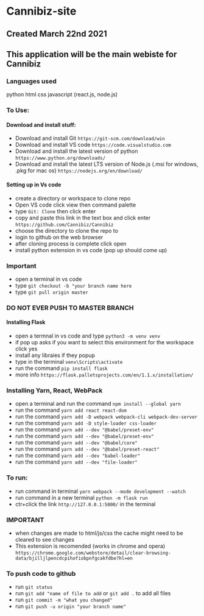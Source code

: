 # Cannibiz-site
## Created March 22nd 2021
## This application will be the main webiste for Cannibiz

### Languages used

python
html
css
javascript (react.js, node.js)

### To Use:

#### Download and install stuff:
* Download and install Git `https://git-scm.com/download/win`
* Download and install VS code `https://code.visualstudio.com`
* Download and install the latest version of python `https://www.python.org/downloads/`
* Download and install the latest LTS version of Node.js (.msi for windows, .pkg for mac os) `https://nodejs.org/en/download/` 



#### Setting up in Vs code
* create a directory or workspace to clone repo
* Open VS code click view then command palette
* type `Git: Clone` then click enter 
* copy and paste this link in the text box and click enter `https://github.com/Cannibiz/Cannibiz`
* choose the directory to clone the repo to  
* login to github on the web browser
* after cloning process is complete click open
* install python extension in vs code (pop up should come up)

### Important

* open a terminal in vs code
* type `git checkout -b "your branch name here`
* type `git pull origin master`
### DO NOT EVER PUSH TO MASTER BRANCH

#### Installing Flask
* open a termnal in vs code and type `python3 -m venv venv`
* if pop up asks if you want to select this environment for the workspace click yes
* install any libraies if they popup
* type in the terminal `venv\Scripts\activate` 
* run the command `pip install flask`
* more info `https://flask.palletsprojects.com/en/1.1.x/installation/`

### Installing Yarn, React, WebPack
* open a terminal and run the command `npm install --global yarn`
*  run the command `yarn add react react-dom`
*  run the command `yarn add -D webpack webpack-cli webpack-dev-server`
*  run the command `yarn add -D style-loader css-loader`
*  run the command `yarn add --dev "@babel/preset-env"`
*  run the command `yarn add --dev "@babel/preset-env"`
*  run the command `yarn add --dev "@babel/core" `
*  run the command `yarn add --dev "@babel/preset-react"`
*  run the command `yarn add --dev "babel-loader"`
*  run the command `yarn add --dev "file-loader"`

### To run: 

* run command in terminal `yarn webpack --mode development --watch`
* run command in a new terminal `python -m flask run`
* ctr+click the link `http://127.0.0.1:5000/` in the terminal

### IMPORTANT
* when changes are made to html/js/css the cache might need to be cleared to see changes
* This extension is recomended (works in chrome and opera) `https://chrome.google.com/webstore/detail/clear-browsing-data/bjilljlpencdcpihofiobpnfgcakfdbe?hl=en`


### To push code to github

* run `git status`
* run `git add "name of file to add` or `git add .` to add all files
* run `git commit -m "what you changed"`
* run `git push -u origin "your branch name"`
